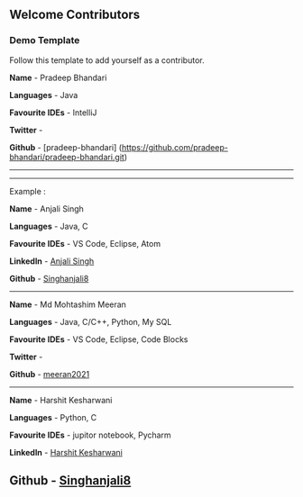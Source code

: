 ## Welcome Contributors 

### Demo Template
Follow this template to add yourself as a contributor.


 **Name** - Pradeep Bhandari

 **Languages** - Java

 **Favourite IDEs** - IntelliJ

 **Twitter** - 

 **Github** - [pradeep-bhandari] (https://github.com/pradeep-bhandari/pradeep-bhandari.git)

 --- 

 --- 
 Example : 

 **Name** - Anjali Singh

 **Languages** - Java, C

 **Favourite IDEs** - VS Code, Eclipse, Atom
 
 **LinkedIn** - [Anjali Singh](https://www.linkedin.com/in/anjali-singh-56248217a/)

 **Github** - [Singhanjali8](https://github.com/anjalisingh8)

 ---


 **Name** - Md Mohtashim Meeran

 **Languages** - Java, C/C++, Python, My SQL

 **Favourite IDEs** - VS Code, Eclipse, Code Blocks
 
 **Twitter** - 

 **Github** - [meeran2021](https://github.com/meeran2021)

 ---

 **Name** - Harshit Kesharwani

 **Languages** - Python, C

 **Favourite IDEs** - jupitor notebook, Pycharm
 
 **LinkedIn** - [Harshit Kesharwani](https://www.linkedin.com/in/harshitkesharwani)

 **Github** - [Singhanjali8](https://github.com/harshit-kesharwani)
---